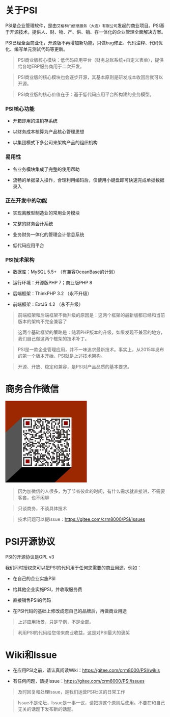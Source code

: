 # 关于PSI

PSI是企业管理软件，是由`艾格林门信息服务（大连）有限公司`发起的商业项目。PSI基于开源技术，提供人、财、物、产、供、销、存一体化的企业管理全面解决方案。

PSI已经全面商业化，开源版不再增加新功能，只做bug修正、代码注释、代码优化、编写单元测试代码等更新。

> PSI商业版核心模块：低代码应用平台（财务总账系统+自定义表单），提供给各地ERP服务商用于二次开发。

> PSI商业版的核心模块也会逐步开源，其基本原则是研发成本收回后就可以开源。

> PSI商业版的核心价值在于：基于低代码应用平台所构建的业务模型。

### PSI核心功能

- 开箱即用的进销存系统

- 以财务成本核算为产品核心管理思想

- 以集团模式下多公司来架构产品的组织机构

### 易用性

- 各业务模块集成了完整的使用帮助

- 流畅的单据录入操作，合理利用编码后，仅使用小键盘即可快速完成单据数据录入

### 正在开发中的功能

- 实现离散型制造业的常用业务模块

- 完整的财务会计系统

- 业务财务一体化的管理会计信息系统

- 低代码应用平台

### PSI技术架构

- 数据库：MySQL 5.5+ （有兼容OceanBase的计划）

- 运行环境：开源版PHP 7；商业版PHP 8

- 后端框架：ThinkPHP 3.2 （永不升级）

- 前端框架：ExtJS 4.2 （永不升级）

> 前端框架和后端框架不做升级的原因是：这两个框架的最新版都已经和当前版本的架构不完全兼容了

> 这两个基础框架的策略是：随着PHP版本的升级，如果发现不兼容的地方，我们自己做这两个框架的技术补丁。

> PSI是一款企业管理应用，并不一味追求最新技术。事实上，从2015年发布的第一个版本开始，PSI就是上述技术架构。

> 开源、开放、稳定和兼容，是PSI对产品品质的基本要求。

# 商务合作微信

![商务合作微信](wx.jpg)

> 因为加微信的人很多，为了节省彼此的时间，有什么需求就直接讲，不需要客套，也不闲聊

> 只谈商务，不谈具体技术

> 技术问题可以提issue：https://gitee.com/crm8000/PSI/issues

# PSI开源协议

PSI的开源协议是GPL v3

我们同时授权您可以把PSI的代码用于任何您需要的商业用途，例如：

- 在自己的企业实施PSI

- 给其他企业实施PSI，并收取服务费

- 直接销售PSI的代码

- 在PSI代码的基础上修改成您自己的品牌后，再做商业用途

> 上述应用场景，只是举例，不是全部。

> 利用PSI的代码给您带来商业收益，这是对PSI最大的褒奖

# Wiki和Issue

- 在应用PSI之前，请认真阅读Wiki：https://gitee.com/crm8000/PSI/wikis

- 有任何问题，请提Issue：https://gitee.com/crm8000/PSI/issues

> 及时回复和处理Issue，是我们运营PSI社区的日常工作

> Issue不是论坛，Issue是一事一议，请把握这个原则后使用。不要在和自己无关的话题下发布新的话题。
